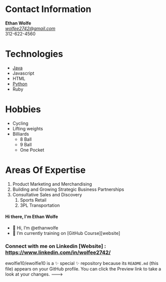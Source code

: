 # Contact Information
**Ethan Wolfe**<br/>
*wolfee2742@gmail.com*<br/>
312-622-4560
# Technologies
- [Java](https://docs.oracle.com/en/java/)
- Javascript
- HTML
- [Python](https://docs.python.org/3/)
- Ruby
# Hobbies
* Cycling
* Lifting weights
* Billiards
  * 8 Ball
  * 9 Ball
  * One Pocket
# Areas Of Expertise
1. Product Marketing and Merchandising
2. Building and Growing Strategic Business Partnerships
3. Consultative Sales and Discovery
   1. Sports Retail
   2. 3PL Transportation

#### Hi there, I'm Ethan Wolfe 
- 👋 Hi, I’m @ethanwolfe
- 🌱 I’m currently training on [GitHub Course][website]

### Connect with me on Linkedin [Website] : https://www.linkedin.com/in/wolfee2742/

ewolfie10/ewolfie10 is a ✨ special ✨ repository because its `README.md` (this file) appears on your GitHub profile.
You can click the Preview link to take a look at your changes.
--->


